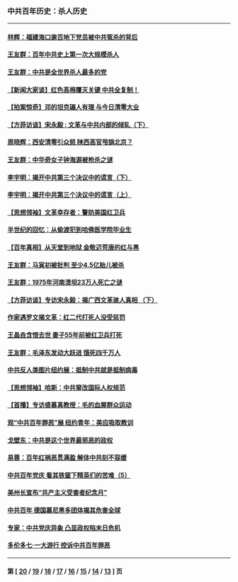 ### 中共百年历史：杀人历史
---
#### [林辉：福建海口逾百地下党员被中共冤杀的背后](../../pages/nf1176106/n13878946.md?06200430) 
#### [王友群：百年中共史上第一次大规模杀人](../../pages/nf1176106/n13863785.md?06200430) 
#### [王友群：中共是全世界杀人最多的党](../../pages/nf1176106/n13860689.md?06200430) 
#### [【新闻大家谈】红色高棉覆灭关键 中共全复制！](../../pages/nf1176106/n13850222.md?06200430) 
#### [【拍案惊奇】邓的坦克碾人有理 与今日清零大业](../../pages/nf1176106/n13729574.md?06200430) 
#### [【方菲访谈】宋永毅 : 文革与中共内部的倾轧（下）](../../pages/nf1176106/n13486836.md?06200430) 
#### [周晓辉：西安清零引众怒 陕西高官甩锅北京？](../../pages/nf1176106/n13484627.md?06200430) 
#### [王友群：中华奇女子钟海源被枪杀之谜](../../pages/nf1176106/n13430555.md?06200430) 
#### [李宇明：揭开中共第三个决议中的谎言（下）](../../pages/nf1176106/n13389389.md?06200430) 
#### [李宇明：揭开中共第三个决议中的谎言（上）](../../pages/nf1176106/n13388697.md?06200430) 
#### [【思想领袖】文革幸存者：警防美国红卫兵](../../pages/nf1176106/n13339289.md?06200430) 
#### [半世纪的回忆：从偷渡犯到哈佛医学院毕业生](../../pages/nf1176106/n13345328.md?06200430) 
#### [【百年真相】从天堂到地狱 金敬迈荒唐的红与黑](../../pages/nf1176106/n13336995.md?06200430) 
#### [王友群：马寅初被批判 至少4.5亿胎儿被杀](../../pages/nf1176106/n13260313.md?06200430) 
#### [王友群：1975年河南溃坝23万人死亡之谜](../../pages/nf1176106/n13231576.md?06200430) 
#### [【方菲访谈】专访宋永毅：揭广西文革骇人真相 （下）](../../pages/nf1176106/n13209074.md?06200430) 
#### [作家遇罗文揭文革：红二代打死人没受惩罚](../../pages/nf1176106/n13205254.md?06200430) 
#### [王晶垚含恨去世 妻子55年前被红卫兵打死](../../pages/nf1176106/n13203590.md?06200430) 
#### [王友群：毛泽东发动大跃进 饿死四千万人](../../pages/nf1176106/n13177158.md?06200430) 
#### [中共反人类图片纽约展：抵制中共就是抵制病毒](../../pages/nf1176106/n13115371.md?06200430) 
#### [【思想领袖】哈斯：中共窜改国际人权规范](../../pages/nf1176106/n13053647.md?06200430) 
#### [【首播】专访盛慕真教授：毛的血腥群众运动](../../pages/nf1176106/n13091782.md?06200430) 
#### [观“中共百年罪恶”展 纽约青年：美应吸取教训](../../pages/nf1176106/n13085246.md?06200430) 
#### [戈壁东：中共是这个世界最邪恶的政权](../../pages/nf1176106/n13085641.md?06200430) 
#### [易蓉：百年红祸恶贯满盈 解体中共刻不容缓](../../pages/nf1176106/n13084455.md?06200430) 
#### [中共百年党庆 看其铁窗下精英们的苦难（5）](../../pages/nf1176106/n13076766.md?06200430) 
#### [美州长宣布“共产主义受害者纪念月”](../../pages/nf1176106/n13074024.md?06200430) 
#### [中共百年 德国慕尼黑多团体揭其危害全球](../../pages/nf1176106/n13068873.md?06200430) 
#### [专家：中共党庆异象 凸显政权陷末日危机](../../pages/nf1176106/n13067084.md?06200430) 
#### [多伦多七·一大游行 控诉中共百年罪恶](../../pages/nf1176106/n13062043.md?06200430) 

---
#### 第 [ [20](./20.md?06200430) / [19](./19.md?06200430) / [18](./18.md?06200430) / [17](./17.md?06200430) / [16](./16.md?06200430) / [15](./15.md?06200430) / [14](./14.md?06200430) / [13](./13.md?06200430) ] 页
